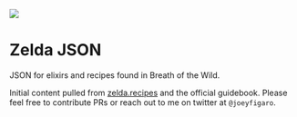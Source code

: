 ![](https://d3vv6lp55qjaqc.cloudfront.net/items/3E3Q2W1F3H1y3y0L0D2r/zelda-botw-logo.png?X-CloudApp-Visitor-Id=9d89f86b6ccb6c1b3add08ecd06873ad&v=4292da16)

# Zelda JSON
JSON for elixirs and recipes found in Breath of the Wild.

Initial content pulled from [zelda.recipes](https://zelda.recipes) and the official guidebook. Please feel free to contribute PRs or reach out to me on twitter at `@joeyfigaro`.
